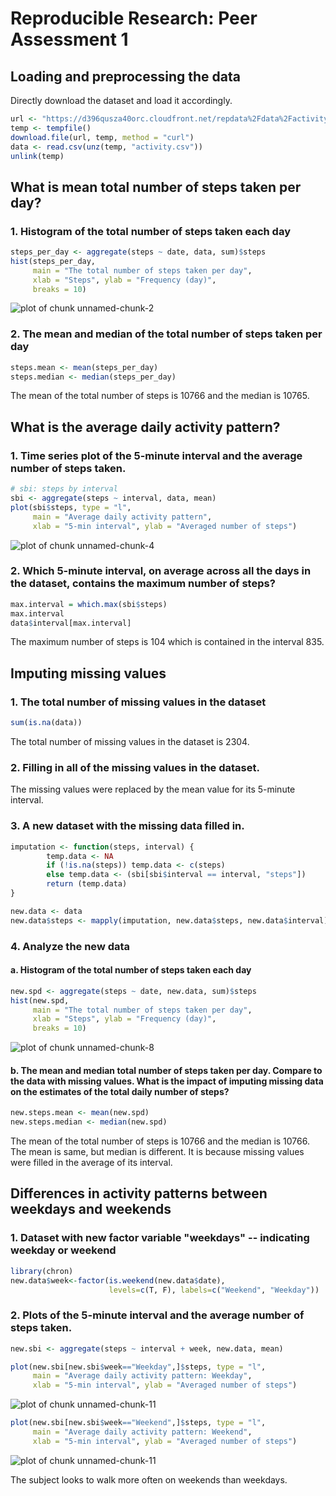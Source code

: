 # Reproducible Research: Peer Assessment 1


## Loading and preprocessing the data
Directly download the dataset and load it accordingly. 


```r
url <- "https://d396qusza40orc.cloudfront.net/repdata%2Fdata%2Factivity.zip"
temp <- tempfile()
download.file(url, temp, method = "curl")
data <- read.csv(unz(temp, "activity.csv"))
unlink(temp)
```

## What is mean total number of steps taken per day?
### 1. Histogram of the total number of steps taken each day


```r
steps_per_day <- aggregate(steps ~ date, data, sum)$steps
hist(steps_per_day,
     main = "The total number of steps taken per day",
     xlab = "Steps", ylab = "Frequency (day)",
     breaks = 10)
```

![plot of chunk unnamed-chunk-2](figure/unnamed-chunk-2.png) 

### 2. The mean and median of the total number of steps taken per day


```r
steps.mean <- mean(steps_per_day)
steps.median <- median(steps_per_day)
```

The mean of the total number of steps is 10766 and the median is 10765.


## What is the average daily activity pattern?
### 1. Time series plot of the 5-minute interval and the average number of steps taken.

```r
# sbi: steps by interval
sbi <- aggregate(steps ~ interval, data, mean)
plot(sbi$steps, type = "l",
     main = "Average daily activity pattern",
     xlab = "5-min interval", ylab = "Averaged number of steps")
```

![plot of chunk unnamed-chunk-4](figure/unnamed-chunk-4.png) 

### 2. Which 5-minute interval, on average across all the days in the dataset, contains the maximum number of steps?


```r
max.interval = which.max(sbi$steps)
max.interval
data$interval[max.interval]
```

The maximum number of steps is 104 which is contained in the interval 835.



## Imputing missing values

### 1. The total number of missing values in the dataset


```r
sum(is.na(data))
```

The total number of missing values in the dataset is 2304.


### 2. Filling in all of the missing values in the dataset. 

The missing values were replaced by the mean value for its 5-minute interval.

### 3. A new dataset with the missing data filled in.


```r
imputation <- function(steps, interval) {
        temp.data <- NA
        if (!is.na(steps)) temp.data <- c(steps)
        else temp.data <- (sbi[sbi$interval == interval, "steps"])
        return (temp.data)
}

new.data <- data
new.data$steps <- mapply(imputation, new.data$steps, new.data$interval)
```

### 4. Analyze the new data

#### a. Histogram of the total number of steps taken each day 


```r
new.spd <- aggregate(steps ~ date, new.data, sum)$steps
hist(new.spd,
     main = "The total number of steps taken per day",
     xlab = "Steps", ylab = "Frequency (day)",
     breaks = 10)
```

![plot of chunk unnamed-chunk-8](figure/unnamed-chunk-8.png) 

#### b. The mean and median total number of steps taken per day. Compare to the data with missing values. What is the impact of imputing missing data on the estimates of the total daily number of steps?


```r
new.steps.mean <- mean(new.spd)
new.steps.median <- median(new.spd)
```

The mean of the total number of steps is 10766 and the median is 10766. The mean is same, but median is different. It is because missing values were filled in the average of its interval.


## Differences in activity patterns between weekdays and weekends

### 1. Dataset with new factor variable "weekdays" -- indicating weekday or weekend


```r
library(chron)
new.data$week<-factor(is.weekend(new.data$date), 
                      levels=c(T, F), labels=c("Weekend", "Weekday"))
```

### 2. Plots of the 5-minute interval and the average number of steps taken.


```r
new.sbi <- aggregate(steps ~ interval + week, new.data, mean)

plot(new.sbi[new.sbi$week=="Weekday",]$steps, type = "l",
     main = "Average daily activity pattern: Weekday",
     xlab = "5-min interval", ylab = "Averaged number of steps")
```

![plot of chunk unnamed-chunk-11](figure/unnamed-chunk-111.png) 

```r
plot(new.sbi[new.sbi$week=="Weekend",]$steps, type = "l",
     main = "Average daily activity pattern: Weekend",
     xlab = "5-min interval", ylab = "Averaged number of steps")
```

![plot of chunk unnamed-chunk-11](figure/unnamed-chunk-112.png) 

The subject looks to walk more often on weekends than weekdays. 
